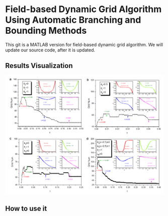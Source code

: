 # Field-based Dynamic Grid Algorithm Using Automatic Branching and Bounding Methods

This git is a MATLAB version for field-based dynamic grid algorithm. We will update our source code, after it is updated.

## Results Visualization
![results](https://github.com/lingChivalry/field_based_dynamic_grid/blob/master/results.png)

## How to use it

